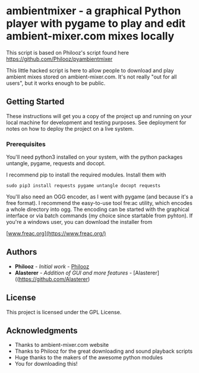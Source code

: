 # ambientmixer - a graphical Python player with pygame to play and edit ambient-mixer.com mixes locally
This script is based on Philooz's script found here
https://github.com/Philooz/pyambientmixer

This little hacked script is here to allow people to download and play ambient mixes stored on ambient-mixer.com. It's not really "out for all users", but it works enough to be public.

## Getting Started
These instructions will get you a copy of the project up and running on your local machine for development and testing purposes. See deployment for notes on how to deploy the project on a live system.

### Prerequisites

You'll need python3 installed on your system, with the python packages untangle, pygame, requests and docopt.

I recommend pip to install the required modules. Install them with

```sudo pip3 install requests pygame untangle docopt requests```

You'll also need an OGG encoder, as I went with pygame (and because it's a free format).
I recommend the easy-to-use tool fre:ac utility, which encodes a whole directory into ogg.
The encoding can be started with the graphical interface or via batch commands (my choice
since startable from pyhton).
If you're a windows user, you can download the installer from

[www.freac.org](https://www.freac.org/)

## Authors

* **Philooz** - *Initial work* - [Philooz](https://github.com/Philooz)
* **Alasterer** - *Addition of GUI and more features* - [Alasterer]((https://github.com/Alasterer)

## License

This project is licensed under the GPL License.

## Acknowledgments

* Thanks to ambient-mixer.com website
* Thanks to Philooz for the great downloading and sound playback scripts
* Huge thanks to the makers of the awesome python modules
* You for downloading this!

